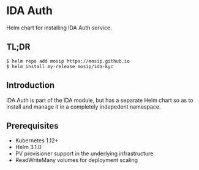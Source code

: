 # IDA Auth

Helm chart for installing IDA Auth service.

## TL;DR

```console
$ helm repo add mosip https://mosip.github.io
$ helm install my-release mosip/ida-kyc
```

## Introduction

IDA Auth is  part of the IDA module, but has a separate Helm chart so as to install and manage it in a completely indepedent namespace.

## Prerequisites

- Kubernetes 1.12+
- Helm 3.1.0
- PV provisioner support in the underlying infrastructure
- ReadWriteMany volumes for deployment scaling



